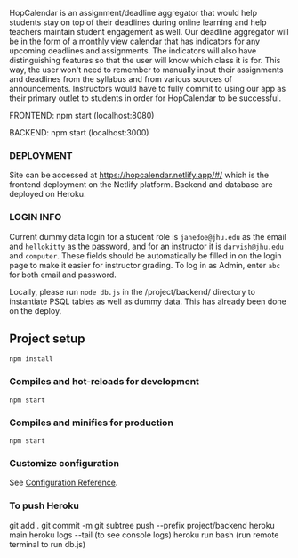 HopCalendar is an assignment/deadline aggregator that would help students stay on top of their deadlines during online learning and help teachers maintain student engagement as well. Our deadline aggregator will be in the form of a monthly view calendar that has indicators for any upcoming deadlines and assignments. 
The indicators will also have distinguishing features so that the user will know which class it is for. This way, the user won't need to remember to manually input their assignments and deadlines from the syllabus and from various sources of announcements.
Instructors would have to fully commit to using our app as their primary outlet to students in order for HopCalendar to be successful.

FRONTEND: npm start (localhost:8080)

BACKEND: npm start (localhost:3000)

### DEPLOYMENT
Site can be accessed at https://hopcalendar.netlify.app/#/ which is the frontend deployment on the Netlify platform. Backend and database are deployed on Heroku. 

### LOGIN INFO
Current dummy data login for a student role is `janedoe@jhu.edu` as the email and `hellokitty` as the password, and for an instructor it is `darvish@jhu.edu` and `computer`. These fields should be automatically be filled in on the login page to make it easier for instructor grading. To log in as Admin, enter `abc` for both email and password. 

Locally, please run `node db.js` in the /project/backend/ directory to instantiate PSQL tables as well as dummy data. This has already been done on the deploy. 

## Project setup
```
npm install
```

### Compiles and hot-reloads for development
```
npm start
```

### Compiles and minifies for production
```
npm start
```

### Customize configuration
See [Configuration Reference](https://cli.vuejs.org/config/).

### To push Heroku
git add . 
git commit -m
git subtree push --prefix project/backend heroku main
heroku logs --tail (to see console logs)
heroku run bash (run remote terminal to run db.js)
